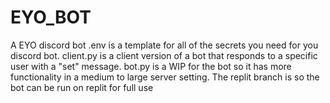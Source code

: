 # EYO_BOT
A EYO discord bot
.env is a template for all of the secrets you need for you discord bot.
client.py is a client version of a bot that responds to a specific user with a "set" message.
bot.py is a WIP for the bot so it has more functionality in a medium to large server setting.
The replit branch is so the bot can be run on replit for full use